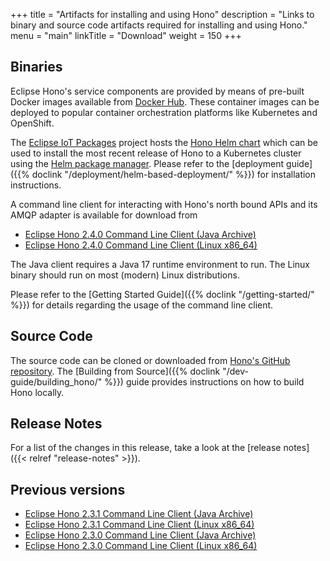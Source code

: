+++
title = "Artifacts for installing and using Hono"
description = "Links to binary and source code artifacts required for installing and using Hono."
menu = "main"
linkTitle = "Download"
weight = 150
+++

## Binaries

Eclipse Hono's service components are provided by means of pre-built Docker images available from
[Docker Hub](https://hub.docker.com/u/eclipse/). These container images can be deployed to popular
container orchestration platforms like Kubernetes and OpenShift.

The [Eclipse IoT Packages](https://www.eclipse.org/packages/) project hosts the
[Hono Helm chart](https://github.com/eclipse/packages/tree/master/charts/hono)
which can be used to install the most recent release of Hono to a Kubernetes cluster
using the [Helm package manager](https://helm.sh).
Please refer to the [deployment guide]({{% doclink "/deployment/helm-based-deployment/" %}})
for installation instructions.

A command line client for interacting with Hono's north bound APIs and its AMQP adapter is available for download from

* [Eclipse Hono 2.4.0 Command Line Client (Java Archive)](https://www.eclipse.org/downloads/download.php?file=/hono/hono-cli-2.4.0-exec.jar)
* [Eclipse Hono 2.4.0 Command Line Client (Linux x86_64)](https://www.eclipse.org/downloads/download.php?file=/hono/hono-cli-2.4.0)

The Java client requires a Java 17 runtime environment to run. The Linux binary should run on most (modern) Linux distributions.

Please refer to the [Getting Started Guide]({{% doclink "/getting-started/" %}}) for details regarding the usage of the command
line client.

## Source Code

The source code can be cloned or downloaded from [Hono's GitHub repository](https://github.com/eclipse-hono/hono).
The [Building from Source]({{% doclink "/dev-guide/building_hono/" %}}) guide provides instructions on how to build Hono locally.

## Release Notes

For a list of the changes in this release, take a look at the [release notes]({{< relref "release-notes" >}}).

## Previous versions

* [Eclipse Hono 2.3.1 Command Line Client (Java Archive)](https://www.eclipse.org/downloads/download.php?file=/hono/hono-cli-2.3.1-exec.jar)
* [Eclipse Hono 2.3.1 Command Line Client (Linux x86_64)](https://www.eclipse.org/downloads/download.php?file=/hono/hono-cli-2.3.1)
* [Eclipse Hono 2.3.0 Command Line Client (Java Archive)](https://www.eclipse.org/downloads/download.php?file=/hono/hono-cli-2.3.0-exec.jar)
* [Eclipse Hono 2.3.0 Command Line Client (Linux x86_64)](https://www.eclipse.org/downloads/download.php?file=/hono/hono-cli-2.3.0)
